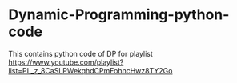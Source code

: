 # Dynamic-Programming-python-code
This contains python code of DP for playlist https://www.youtube.com/playlist?list=PL_z_8CaSLPWekqhdCPmFohncHwz8TY2Go
